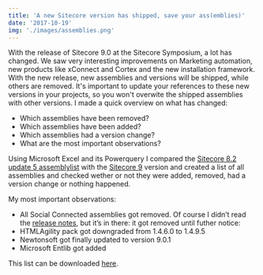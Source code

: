 ```yaml
---
title: 'A new Sitecore version has shipped, save your ass(emblies)'
date: '2017-10-19'
img: './images/assemblies.png'
---
```


With the release of Sitecore 9.0 at the Sitecore Symposium, a lot has changed. We saw very interesting improvements on Marketing automation, new products like xConnect and Cortex and the new installation framework. With the new release, new assemblies and versions will be shipped, while others are removed. It's important to update your references to these new versions in your projects, so you won't overwite the shipped assemblies with other versions. I made a quick overview on what has changed:

- Which assemblies have been removed?
- Which assemblies have been added?
- Which assemblies had a version change?
- What are the most important observations?

Using Microsoft Excel and its Powerquery I compared the [Sitecore 8.2 update 5 assemblylist](https://dev.sitecore.net/~/media/C768547194504F2D892D22F71F6B8F93.ashx) with the [Sitecore 9](https://dev.sitecore.net/~/media/1F7FE7A2A06542009DEE620DAD62E374.ashx) version and created a list of all assemblies and checked wether or not they were added, removed, had a version change or nothing happened.

My most important observations:

- All Social Connected assemblies got removed. Of course I didn’t read the [release notes](https://dev.sitecore.net/Downloads/Sitecore%20Experience%20Platform/90/Sitecore%20Experience%20Platform%2090%20Initial%20Release/Release%20Notes), but it’s in there: it got removed until futher notice:
- HTMLAgility pack got downgraded from 1.4.6.0 to 1.4.9.5
- Newtonsoft got finally updated to version 9.0.1
- Microsoft Entlib got added

This list can be downloaded [here](http://blog.baslijten.com/wp-content/uploads/2017/10/SitecoreVersion.xlsx).
